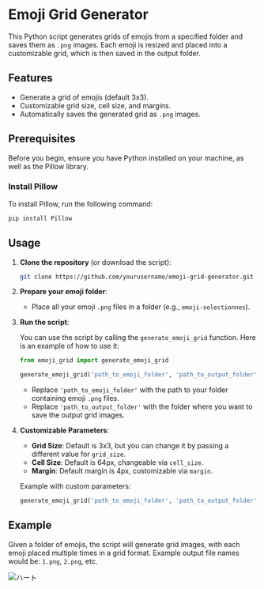 # Emoji Grid Generator

This Python script generates grids of emojis from a specified folder and saves them as `.png` images. Each emoji is resized and placed into a customizable grid, which is then saved in the output folder.

## Features
- Generate a grid of emojis (default 3x3).
- Customizable grid size, cell size, and margins.
- Automatically saves the generated grid as `.png` images.

## Prerequisites

Before you begin, ensure you have Python installed on your machine, as well as the Pillow library.

### Install Pillow

To install Pillow, run the following command:

```bash
pip install Pillow
```

## Usage

1. **Clone the repository** (or download the script):
   ```bash
   git clone https://github.com/yourusername/emoji-grid-generator.git
   ```

2. **Prepare your emoji folder**:
   - Place all your emoji `.png` files in a folder (e.g., `emoji-selectionnes`).

3. **Run the script**:

   You can use the script by calling the `generate_emoji_grid` function. Here is an example of how to use it:

   ```python
   from emoji_grid import generate_emoji_grid

   generate_emoji_grid('path_to_emoji_folder', 'path_to_output_folder')
   ```

   - Replace `'path_to_emoji_folder'` with the path to your folder containing emoji `.png` files.
   - Replace `'path_to_output_folder'` with the folder where you want to save the output grid images.

4. **Customizable Parameters**:
   - **Grid Size**: Default is 3x3, but you can change it by passing a different value for `grid_size`.
   - **Cell Size**: Default is 64px, changeable via `cell_size`.
   - **Margin**: Default margin is 4px, customizable via `margin`.

   Example with custom parameters:
   ```python
   generate_emoji_grid('path_to_emoji_folder', 'path_to_output_folder', grid_size=4, cell_size=80, margin=5)
   ```

## Example

Given a folder of emojis, the script will generate grid images, with each emoji placed multiple times in a grid format. Example output file names would be: `1.png`, `2.png`, etc.

![ハート](https://github.com/user-attachments/assets/ece05d17-7f04-4ec1-a74b-f3ce8fb8b15a)

